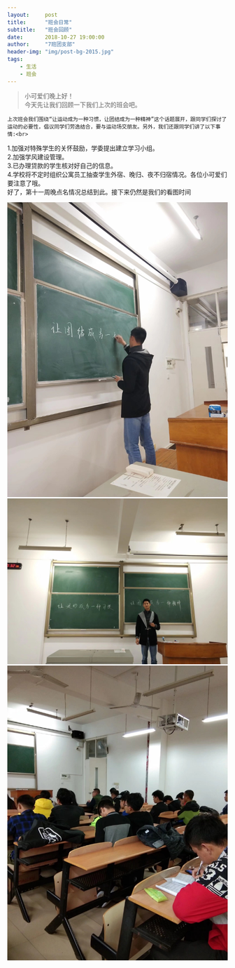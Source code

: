 ```yaml
---
layout:     post
title:      "班会日常"
subtitle:   "班会回顾"
date:       2018-10-27 19:00:00
author:     "7班团支部"
header-img: "img/post-bg-2015.jpg"
tags:
    - 生活
    - 班会
---
```


> 小可爱们晚上好！<br>今天先让我们回顾一下我们上次的班会吧。

 
    上次班会我们围绕“让运动成为一种习惯，让团结成为一种精神”这个话题展开，跟同学们探讨了运动的必要性，倡议同学们劳逸结合，要与运动场交朋友。另外，我们还跟同学们讲了以下事情:<br>
1.加强对特殊学生的关怀鼓励，学委提出建立学习小组。<br>
2.加强学风建设管理。<br>
3.已办理贷款的学生核对好自己的信息。<br>
4.学校将不定时组织公寓员工抽查学生外宿、晚归、夜不归宿情况。各位小可爱们要注意了哦。<br>
    好了，第十一周晚点名情况总结到此。接下来仍然是我们的看图时间<br>
 
 ![](/img/in-post/post-meeting-06.jpeg)
 ![](/img/in-post/post-meeting-07.jpeg)
 ![](/img/in-post/post-meeting-08.jpeg)





